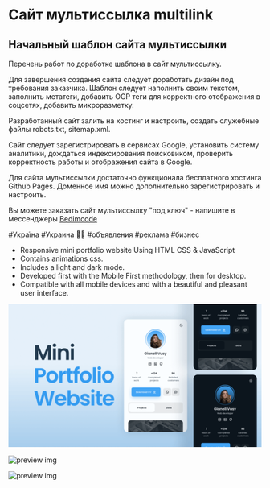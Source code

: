 # Сайт мультиссылка multilink
## Начальный шаблон сайта мультиссылки

Перечень работ по доработке шаблона в сайт мультиссылку.

Для завершения создания сайта следует доработать дизайн под требования заказчика. Шаблон следует наполнить своим текстом, заполнить метатеги, добавить OGP теги для корректного отображения в соцсетях, добавить микроразметку.

Разработанный сайт залить на хостинг и настроить, создать служебные файлы robots.txt, sitemap.xml.

Сайт следует зарегистрировать в сервисах Google, установить систему аналитики, дождаться индексирования поисковиком, проверить корректность работы и отображения сайта в Google.

Для сайта мультиссылки достаточно функционала бесплатного хостинга Github Pages. Доменное имя можно дополнительно зарегистрировать и настроить.

Вы можете заказать сайт мультиссылку "под ключ" - напишите в мессенджеры [Bedimcode](https://artcodecomua.github.io/multilink)

#Україна #Украина 💙💛 #объявления #реклама #бизнес

- Responsive mini portfolio website Using HTML CSS & JavaScript
- Contains animations css.
- Includes a light and dark mode.
- Developed first with the Mobile First methodology, then for desktop.
- Compatible with all mobile devices and with a beautiful and pleasant user interface.

![preview img](/preview.png)

![preview img](/multilink.png)

![preview img](/images/multilink.png)
